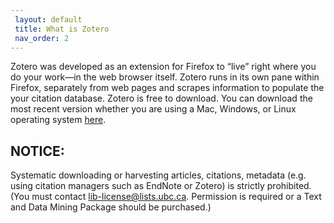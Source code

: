 ```yaml
---
 layout: default
 title: What is Zotero
 nav_order: 2
---
```


Zotero was developed as an extension for Firefox  to “live” right where you do your work—in the web browser itself. Zotero runs in its own pane within Firefox, separately from web pages and scrapes information to populate the your citation database.  Zotero is free to download. You can download the most recent version whether you are using a Mac, Windows, or Linux operating system [here](https://www.zotero.org/download/).

## NOTICE: 

Systematic downloading or harvesting articles, citations, metadata (e.g. using citation managers such as EndNote or Zotero) is strictly prohibited. (You must contact lib-license@lists.ubc.ca. Permission is required or a Text and Data Mining Package should be purchased.)
